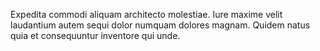 Expedita commodi aliquam architecto molestiae. Iure maxime velit laudantium autem sequi dolor numquam dolores magnam. Quidem natus quia et consequuntur inventore qui unde.